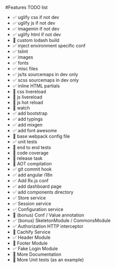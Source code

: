 #Features TODO list
* :white_check_mark: uglify css if not dev
* :white_check_mark: uglify js if not dev
* :white_check_mark: imagemin if not dev
* :white_check_mark: uglify html if not dev
* :red_circle: custom lodash build
* :white_check_mark: inject environment specific conf
* :white_check_mark: tslint
* :white_check_mark: images
* :white_check_mark: fonts
* :white_check_mark: misc files
* :white_check_mark: js/ts sourcemaps in dev only
* :white_check_mark: scss sourcemaps in dev only
* :white_check_mark: inline HTML partials
* :red_circle: css livereload
* :red_circle: js livereload
* :red_circle: js hot reload
* :red_circle: watch
* :white_check_mark: add bootstrap
* :white_check_mark: add typings
* :white_check_mark: add mixgen
* :white_check_mark: add font awesome
* :red_circle: base webpack config file
* :white_check_mark: unit tests
* :red_circle: end to end tests
* :red_circle: code coverage
* :red_circle: release task
* :red_circle: AOT compilation
* :white_check_mark: git commit hook
* :white_check_mark: add angular i18n
* :white_check_mark: Add Rx.js conf
* :white_check_mark: add dashboard page
* :white_check_mark: add components directory
* :white_check_mark: Store service
* :white_check_mark: Session service
* :white_check_mark: Configuration service
* :red_circle: (bonus) Conf / Value annotation
* :white_check_mark: (bonus) SkeletonModule / CommonsModule
* :white_check_mark: Authorization HTTP interceptor 
* :red_circle: Cachify Service
* :white_check_mark: Header Module
* :red_circle: Footer Module
* :white_check_mark: Fake Login Module
* :red_circle: More Documentation
* :red_circle: More Unit tests (as an example)

